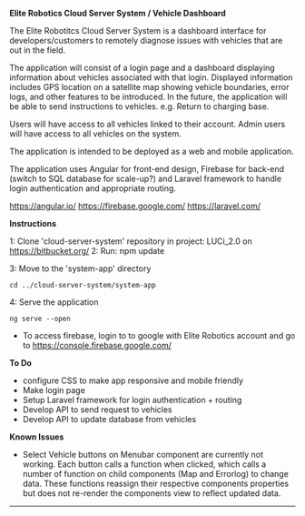**Elite Robotics Cloud Server System / Vehicle Dashboard**

The Elite Robotitcs Cloud Server System is a dashboard interface for developers/customers to remotely diagnose issues with vehicles that are out in the field.

The application will consist of a login page and a dashboard displaying information about vehicles associated with that login. Displayed information includes GPS location on a satellite map showing vehicle boundaries, error logs, and other features to be introduced. In the future, the application will be able to send instructions to vehicles. e.g. Return to charging base.

Users will have access to all vehicles linked to their account. Admin users will have access to all vehicles on the system.

The application is intended to be deployed as a web and mobile application.

The application uses Angular for front-end design, Firebase for back-end (switch to SQL database for scale-up?) and Laravel framework to handle login authentication and appropriate routing.

https://angular.io/
https://firebase.google.com/
https://laravel.com/

**Instructions**

1: Clone 'cloud-server-system' repository in project: LUCi_2.0 on https://bitbucket.org/
2: Run: npm update

3: Move to the 'system-app' directory

    cd ../cloud-server-system/system-app

4: Serve the application

    ng serve --open



* To access firebase, login to to google with Elite Robotics account and go to https://console.firebase.google.com/


**To Do**

- configure CSS to make app responsive and mobile friendly
- Make login page
- Setup Laravel framework for login authentication + routing
- Develop API to send request to vehicles
- Develop API to update database from vehicles

**Known Issues**

- Select Vehicle buttons on Menubar component are currently not working. Each button calls a function when clicked, which calls a number of function on child components (Map and Errorlog) to change data. These functions reassign their respective components properties but does not re-render the components view to reflect updated data.


-- -- -- --
